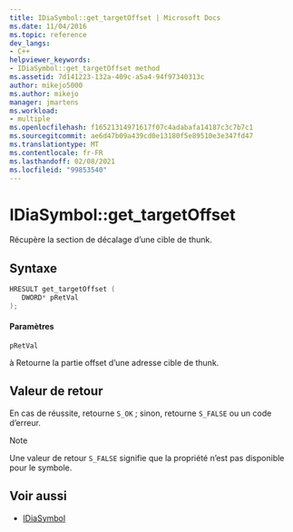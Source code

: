 ```yaml
---
title: IDiaSymbol::get_targetOffset | Microsoft Docs
ms.date: 11/04/2016
ms.topic: reference
dev_langs:
- C++
helpviewer_keywords:
- IDiaSymbol::get_targetOffset method
ms.assetid: 7d141223-132a-409c-a5a4-94f97340313c
author: mikejo5000
ms.author: mikejo
manager: jmartens
ms.workload:
- multiple
ms.openlocfilehash: f16521314971617f07c4adabafa14187c3c7b7c1
ms.sourcegitcommit: ae6d47b09a439cd0e13180f5e89510e3e347fd47
ms.translationtype: MT
ms.contentlocale: fr-FR
ms.lasthandoff: 02/08/2021
ms.locfileid: "99853540"
---
```

# <a name="idiasymbolget_targetoffset"></a>IDiaSymbol::get_targetOffset
Récupère la section de décalage d’une cible de thunk.

## <a name="syntax"></a>Syntaxe

```C++
HRESULT get_targetOffset ( 
   DWORD* pRetVal
);
```

#### <a name="parameters"></a>Paramètres
 `pRetVal`

à Retourne la partie offset d’une adresse cible de thunk.

## <a name="return-value"></a>Valeur de retour
 En cas de réussite, retourne `S_OK` ; sinon, retourne `S_FALSE` ou un code d’erreur.

> [!NOTE]
> Une valeur de retour `S_FALSE` signifie que la propriété n’est pas disponible pour le symbole.

## <a name="see-also"></a>Voir aussi
- [IDiaSymbol](../../debugger/debug-interface-access/idiasymbol.md)